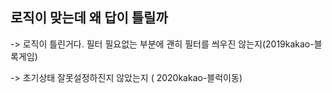 

## 로직이 맞는데 왜 답이 틀릴까
-> 로직이 틀린거다. 
필터 필요없는 부분에 괜히 필터를 씌우진 않는지(2019kakao-블록게임)

-> 초기상태 잘못설정하진지 않았는지 ( 2020kakao-블럭이동)
